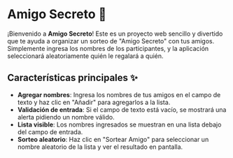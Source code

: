 # Amigo Secreto 🎁

¡Bienvenido a **Amigo Secreto**! Este es un proyecto web sencillo y divertido que te ayuda a organizar un sorteo de "Amigo Secreto" con tus amigos. Simplemente ingresa los nombres de los participantes, y la aplicación seleccionará aleatoriamente quién le regalará a quién.

## Características principales ✨

- **Agregar nombres**: Ingresa los nombres de tus amigos en el campo de texto y haz clic en "Añadir" para agregarlos a la lista.
- **Validación de entrada**: Si el campo de texto está vacío, se mostrará una alerta pidiendo un nombre válido.
- **Lista visible**: Los nombres ingresados se muestran en una lista debajo del campo de entrada.
- **Sorteo aleatorio**: Haz clic en "Sortear Amigo" para seleccionar un nombre aleatorio de la lista y ver el resultado en pantalla.

